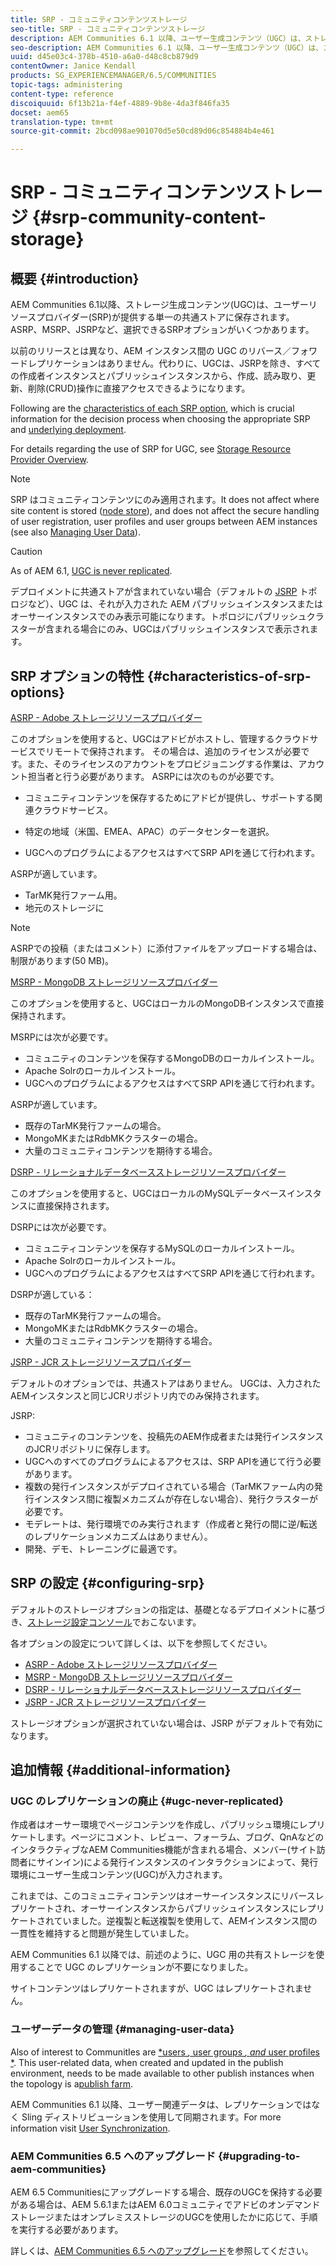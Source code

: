 ```yaml
---
title: SRP - コミュニティコンテンツストレージ
seo-title: SRP - コミュニティコンテンツストレージ
description: AEM Communities 6.1 以降、ユーザー生成コンテンツ（UGC）は、ストレージリソースプロバイダー（SRP）により提供される単一の共通ストアに格納されます
seo-description: AEM Communities 6.1 以降、ユーザー生成コンテンツ（UGC）は、ストレージリソースプロバイダー（SRP）により提供される単一の共通ストアに格納されます
uuid: d45e03c4-378b-4510-a6a0-d48c8cb879d9
contentOwner: Janice Kendall
products: SG_EXPERIENCEMANAGER/6.5/COMMUNITIES
topic-tags: administering
content-type: reference
discoiquuid: 6f13b21a-f4ef-4889-9b8e-4da3f846fa35
docset: aem65
translation-type: tm+mt
source-git-commit: 2bcd098ae901070d5e50cd89d06c854884b4e461

---
```



# SRP - コミュニティコンテンツストレージ {#srp-community-content-storage}

## 概要 {#introduction}

AEM Communities 6.1以降、ストレージ生成コンテンツ(UGC)は、ユーザーリソースプロバイダー(SRP)が提供する単一の共通ストアに保存されます。 ASRP、MSRP、JSRPなど、選択できるSRPオプションがいくつかあります。

以前のリリースとは異なり、AEM インスタンス間の UGC のリバース／フォワードレプリケーションはありません。代わりに、UGCは、JSRPを除き、すべての作成者インスタンスとパブリッシュインスタンスから、作成、読み取り、更新、削除(CRUD)操作に直接アクセスできるようになります。

Following are the [characteristics of each SRP option](#characteristics-of-srp-options), which is crucial information for the decision process when choosing the appropriate SRP and [underlying deployment](/help/communities/topologies.md).

For details regarding the use of SRP for UGC, see [Storage Resource Provider Overview](/help/communities/srp.md).

>[!NOTE]
>
>SRP はコミュニティコンテンツにのみ適用されます。It does not affect where site content is stored ([node store](/help/sites-deploying/data-store-config.md)), and does not affect the secure handling of user registration, user profiles and user groups between AEM instances (see also [Managing User Data](#managing-user-data)).


>[!CAUTION]
>
>As of AEM 6.1, [UGC is never replicated](#ugc-never-replicated).
>
>デプロイメントに共通ストアが含まれていない場合（デフォルトの [JSRP](/help/communities/topologies.md#jsrp) トポロジなど）、UGC は、それが入力された AEM パブリッシュインスタンスまたはオーサーインスタンスでのみ表示可能になります。トポロジにパブリッシュクラスターが含まれる場合にのみ、UGCはパブリッシュインスタンスで表示されます。


## SRP オプションの特性 {#characteristics-of-srp-options}

[ASRP - Adobe ストレージリソースプロバイダー](/help/communities/asrp.md)

このオプションを使用すると、UGCはアドビがホストし、管理するクラウドサービスでリモートで保持されます。 その場合は、追加のライセンスが必要です。また、そのライセンスのアカウントをプロビジョニングする作業は、アカウント担当者と行う必要があります。 ASRPには次のものが必要です。

* コミュニティコンテンツを保存するためにアドビが提供し、サポートする関連クラウドサービス。
* 特定の地域（米国、EMEA、APAC）のデータセンターを選択。

* UGCへのプログラムによるアクセスはすべてSRP APIを通じて行われます。

ASRPが適しています。

* TarMK発行ファーム用。
* 地元のストレージに

>[!NOTE]
>
>ASRPでの投稿（またはコメント）に添付ファイルをアップロードする場合は、制限があります(50 MB)。


[MSRP - MongoDB ストレージリソースプロバイダー](/help/communities/msrp.md)

このオプションを使用すると、UGCはローカルのMongoDBインスタンスで直接保持されます。

MSRPには次が必要です。

* コミュニティのコンテンツを保存するMongoDBのローカルインストール。
* Apache Solrのローカルインストール。
* UGCへのプログラムによるアクセスはすべてSRP APIを通じて行われます。

ASRPが適しています。

* 既存のTarMK発行ファームの場合。
* MongoMKまたはRdbMKクラスターの場合。
* 大量のコミュニティコンテンツを期待する場合。

[DSRP - リレーショナルデータベースストレージリソースプロバイダー](/help/communities/dsrp.md)

このオプションを使用すると、UGCはローカルのMySQLデータベースインスタンスに直接保持されます。

DSRPには次が必要です。

* コミュニティコンテンツを保存するMySQLのローカルインストール。
* Apache Solrのローカルインストール。
* UGCへのプログラムによるアクセスはすべてSRP APIを通じて行われます。

DSRPが適している：

* 既存のTarMK発行ファームの場合。
* MongoMKまたはRdbMKクラスターの場合。
* 大量のコミュニティコンテンツを期待する場合。

[JSRP - JCR ストレージリソースプロバイダー](/help/communities/jsrp.md)

デフォルトのオプションでは、共通ストアはありません。 UGCは、入力されたAEMインスタンスと同じJCRリポジトリ内でのみ保持されます。

JSRP:

* コミュニティのコンテンツを、投稿先のAEM作成者または発行インスタンスのJCRリポジトリに保存します。
* UGCへのすべてのプログラムによるアクセスは、SRP APIを通じて行う必要があります。
* 複数の発行インスタンスがデプロイされている場合（TarMKファーム内の発行インスタンス間に複製メカニズムが存在しない場合）、発行クラスターが必要です。
* モデレートは、発行環境でのみ実行されます（作成者と発行の間に逆/転送のレプリケーションメカニズムはありません）。
* 開発、デモ、トレーニングに最適です。

## SRP の設定 {#configuring-srp}

デフォルトのストレージオプションの指定は、基礎となるデプロイメントに基づき、[ストレージ設定コンソール](/help/communities/srp-config.md)でおこないます。

各オプションの設定について詳しくは、以下を参照してください。

* [ASRP - Adobe ストレージリソースプロバイダー](/help/communities/asrp.md)
* [MSRP - MongoDB ストレージリソースプロバイダー](/help/communities/msrp.md)
* [DSRP - リレーショナルデータベースストレージリソースプロバイダー](/help/communities/dsrp.md)
* [JSRP - JCR ストレージリソースプロバイダー](/help/communities/jsrp.md)

ストレージオプションが選択されていない場合は、JSRP がデフォルトで有効になります。

## 追加情報 {#additional-information}

### UGC のレプリケーションの廃止 {#ugc-never-replicated}

作成者はオーサー環境でページコンテンツを作成し、パブリッシュ環境にレプリケートします。ページにコメント、レビュー、フォーラム、ブログ、QnAなどのインタラクティブなAEM Communities機能が含まれる場合、メンバー(サイト訪問者にサインイン)による発行インスタンスのインタラクションによって、発行環境にユーザー生成コンテンツ(UGC)が入力されます。

これまでは、このコミュニティコンテンツはオーサーインスタンスにリバースレプリケートされ、オーサーインスタンスからパブリッシュインスタンスにレプリケートされていました。逆複製と転送複製を使用して、AEMインスタンス間の一貫性を維持すると問題が発生していました。

AEM Communities 6.1 以降では、前述のように、UGC 用の共有ストレージを使用することで UGC のレプリケーションが不要になりました。

サイトコンテンツはレプリケートされますが、UGC はレプリケートされません。

### ユーザーデータの管理 {#managing-user-data}

Also of interest to CommunitIes are [*users *,* user groups *, and* user profiles *](/help/communities/users.md). This user-related data, when created and updated in the publish environment, needs to be made available to other publish instances when the topology is a[publish farm](/help/sites-deploying/recommended-deploys.md#tarmk-farm).

AEM Communities 6.1 以降、ユーザー関連データは、レプリケーションではなく Sling ディストリビューションを使用して同期されます。For more information visit [User Synchronization](/help/communities/sync.md).

### AEM Communities 6.5 へのアップグレード {#upgrading-to-aem-communities}

AEM 6.5 Communitiesにアップグレードする場合、既存のUGCを保持する必要がある場合は、AEM 5.6.1またはAEM 6.0コミュニティでアドビのオンデマンドストレージまたはオンプレミスストレージのUGCを使用したかに応じて、手順を実行する必要があります。

詳しくは、[AEM Communities 6.5 へのアップグレード](/help/communities/upgrade.md)を参照してください。
